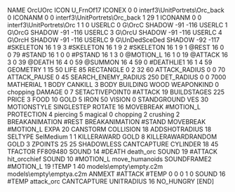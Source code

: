 NAME 			OrcUOrc
ICON 			U_FrnOf17
ICONEX 0 0 interf3\UnitPortrets\Orc_back 0
ICONANM 0 0 interf3\UnitPortrets\Orc_back 1 29 1
ICONANM 0 0 interf3\UnitPortrets\Orc 1 1 0
USERLC 			0 G\OrcC SHADOW -91 -116
USERLC 			1 G\OrcG SHADOW -91 -116
USERLC 			3 G\OrcU SHADOW -91 -116
USERLC 			4 G\OrcH SHADOW -91 -116
USERLC 			9 G\UnDedSceDed SHADOW -92 -117
#SKELETON               16 1 9 3
#SKELETON               16 1 9 2
#SKELETON               16 1 9 1
@REST      		16 0 0 79
#STAND     		16 1 0 0
#PSTAND    		16 1 3 0
@MOTION_L  		16 1 0 19
@ATTACK    		16 3 0 39
@DEATH     		16 4 0 59
@SUMMON     		16 4 59 0 
#DEATHLIE1 		16 1 4 59
GEOMETRY 		1 15 50
LIFE     		85
RECTANGLE 		0 2 32 60
ATTACK_RADIUS 		0 0 70
ATTACK_PAUSE 		0 45
SEARCH_ENEMY_RADIUS 	250
DET_RADIUS 		0 0 7000
MATHERIAL 		1 BODY
CANKILL 3 BODY BUILDING WOOD 
WEAPONKIND 		0 chopping
DAMAGE   		0 7
SETACTIVEPOINT0		#ATTACK 19
BUILDSTAGES 		225
PRICE 			3 FOOD 10 GOLD 5 IRON 50
VISION 			0
STANDGROUND
VES 			30
MOTIONSTYLE 		SINGLESTEP
ROTATE 			16
MOVEBREAK 		#MOTION_L
PROTECTION 		4 piercing 5 magical 0 chopping 2 crushing 2
BREAKANIMATION 		#REST
BREAKANIMATION 		#STAND
MOVEBREAK 		#MOTION_L
EXPA 			20
CANSTORM
COLLISION 18
ADDSHOTRADIUS 18
SELTYPE SelMedium 1 1
KILLERAWARD             GOLD 8
KILLERAWARDRANDOM       GOLD 3
ZPOINTS 25 25
SHADOWLESS
CANTCAPTURE
CYLINDER 18 45
TFACTOR FF809480
SOUND 14 #DEATH death_orc
SOUND 19 #ATTACK hit_orcchief
SOUND 10 #MOTION_L move_humanoids
SOUNDFRAME2 #MOTION_L 19
!TEMP  1 40 models\empty\empty.c2m models\empty\emptya.c2m
ANMEXT #ATTACK #TEMP 0 0 0 1 0
SOUND 16 #TEMP attack_orc
CANTCAPTURE
UNITRADIUS 16
NO_HUNGRY
[END]

